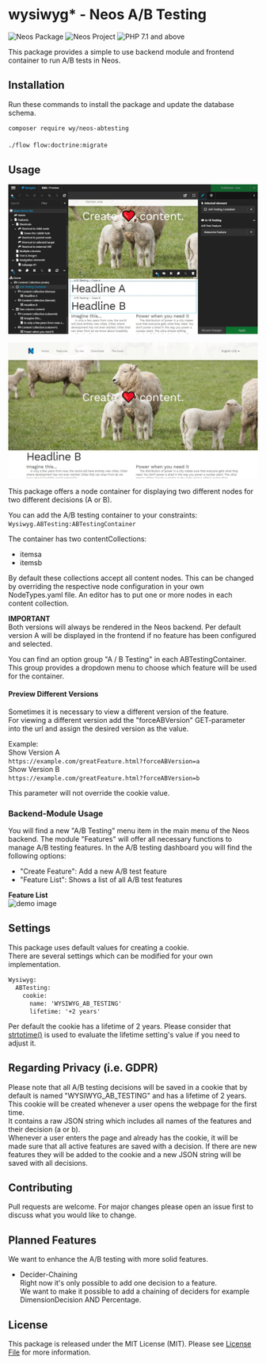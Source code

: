 # wysiwyg* - Neos A/B Testing
![Neos Package](https://img.shields.io/badge/Neos-Package-blue.svg "Neos Package")
![Neos Project](https://img.shields.io/badge/Neos-%20%3E=%203.2%20-blue.svg "Neos Project")
![PHP 7.1 and above](https://img.shields.io/badge/PHP-%20%3E=%207.1%20-blue.svg "PHP >= 7.1")

This package provides a simple to use backend module and frontend container to run A/B tests in Neos.  


## Installation
Run these commands to install the package and update the database schema.
```bash
composer require wy/neos-abtesting

./flow flow:doctrine:migrate
```

## Usage
![ demo image](Documentation/ab-testing-container.jpg "Example for the configuration below")  

![ demo image](Documentation/ab-testing-frontend.jpg "Example for the configuration below")  

This package offers a node container for displaying two different nodes for two different decisions (A or B).

You can add the A/B testing container to your constraints: `Wysiwyg.ABTesting:ABTestingContainer`  

The container has two contentCollections:
* itemsa
* itemsb

By default these collections accept all content nodes.
This can be changed by overriding the respective node configuration in your own NodeTypes.yaml file.
An editor has to put one or more nodes in each content collection.

**IMPORTANT**  
Both versions will always be rendered in the Neos backend.
Per default version A will be displayed in the frontend if no feature has been configured and selected.

You can find an option group "A / B Testing" in each ABTestingContainer.
This group provides a dropdown menu to choose which feature will be used for the container.

#### Preview Different Versions
Sometimes it is necessary to view a different version of the feature.  
For viewing a different version add the "forceABVersion" GET-parameter into the url and assign the desired version as the value.  
  
  
Example:  
Show Version A  
```https://example.com/greatFeature.html?forceABVersion=a```  
Show Version B  
```https://example.com/greatFeature.html?forceABVersion=b```  

This parameter will not override the cookie value.

### Backend-Module Usage
You will find a new "A/B Testing" menu item in the main menu of the Neos backend.
The module "Features" will offer all necessary functions to manage A/B testing features.
In the A/B testing dashboard you will find the following options:
* "Create Feature": Add a new A/B test feature
* "Feature List": Shows a list of all A/B test features  

**Feature List**  
![ demo image](Documentation/feature-list.jpg "Example for the configuration below")  

## Settings
This package uses default values for creating a cookie.  
There are several settings which can be modified for your own implementation.  
```
Wysiwyg:  
  ABTesting:  
    cookie:  
      name: 'WYSIWYG_AB_TESTING'  
      lifetime: '+2 years'  
```

Per default the cookie has a lifetime of 2 years. Please consider that [strtotime()](https://www.php.net/manual/de/function.strtotime.php) is used to evaluate the lifetime setting's value if you need to adjust it.


## Regarding Privacy (i.e. GDPR)
Please note that all A/B testing decisions will be saved in a cookie that by default is named "WYSIWYG_AB_TESTING" and has a lifetime of 2 years.
This cookie will be created whenever a user opens the webpage for the first time.  
It contains a raw JSON string which includes all names of the features and their decision (a or b).  
Whenever a user enters the page and already has the cookie, it will be made sure that all active features are saved with a decision. If there are new features they will be added to the cookie and a new JSON string will be saved with all decisions.  

## Contributing
Pull requests are welcome. For major changes please open an issue first to discuss what you would like to change.  

## Planned Features
We want to enhance the A/B testing with more solid features.  

* Decider-Chaining  
Right now it's only possible to add one decision to a feature.  
We want to make it possible to add a chaining of deciders for example DimensionDecision AND Percentage.

## License
This package is released under the MIT License (MIT). Please see [License File](LICENSE) for more information.
